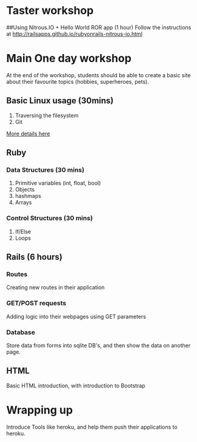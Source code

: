 # Taster workshop

##Using Nitrous.IO + Hello World ROR app (1 hour)
Follow the instructions at http://railsapps.github.io/rubyonrails-nitrous-io.html

# Main One day workshop

At the end of the workshop, students should be able to create a basic site about their favourite topics (hobbies, superheroes, pets).

## Basic Linux usage (30mins)
1. Traversing the filesystem
1. Git

[More details here](https://github.com/iamtalented/coding-workshop/blob/master/syllabus/linux.md)

## Ruby

### Data Structures (30 mins)
1. Primitive variables (int, float, bool)
1. Objects
1. hashmaps
1. Arrays

### Control Structures (30 mins)
1. If/Else
1. Loops

## Rails (6 hours)

### Routes
Creating new routes in their application

### GET/POST requests
Adding logic into their webpages using GET parameters

### Database
Store data from forms into sqlite DB's, and then show the data on another page.

## HTML
Basic HTML introduction, with introduction to Bootstrap

# Wrapping up
Introduce Tools like heroku, and help them push their applications to heroku.
